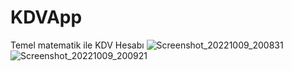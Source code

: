 # KDVApp
Temel matematik ile KDV Hesabı
![Screenshot_20221009_200831](https://user-images.githubusercontent.com/56456793/194770341-2b06b304-4c11-432d-9de4-056b289086ca.png)
![Screenshot_20221009_200921](https://user-images.githubusercontent.com/56456793/194770342-f3022568-db32-4d4a-bbfd-cae00bdf8007.png)
